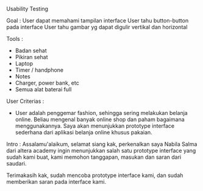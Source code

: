 Usability Testing

Goal :
User dapat memahami tampilan interface
User tahu button-button pada interface
User tahu gambar yg dapat digulir vertikal dan horizontal

Tools :
- Badan sehat
- Pikiran sehat
- Laptop
- Timer / handphone
- Notes
- Charger, power bank, etc
- Semua alat baterai full

User Criterias :
- User adalah penggemar fashion, sehingga sering melakukan 
belanja online. Beliau mengenal banyak online shop dan paham 
bagaimana menggunakannya.
Saya akan menunjukkan prototype interface sederhana
dari aplikasi belanja online khusus pakaian.

Intro : 
Assalamu'alaikum, selamat siang kak, perkenalkan saya Nabila Salma
dari altera academy ingin menunjukkan salah satu prototype interface
yang sudah kami buat, kami memohon tanggapan, masukan dan saran
dari saudari.

Terimakasih kak, sudah mencoba prototype interface kami, dan sudah
memberikan saran pada interface kami.
